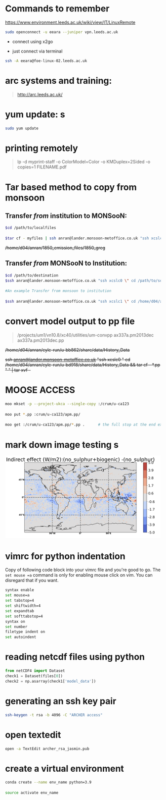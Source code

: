 # Commands to remember 

  https://www.environment.leeds.ac.uk/wiki/view/IT/LinuxRemote
  
```sh
sudo openconnect -u eeara --juniper vpn.leeds.ac.uk
```
  * connect using x2go

  * just connect via terminal 
```sh
ssh -A eeara@foe-linux-02.leeds.ac.uk
```
# arc systems and training:

  >http://arc.leeds.ac.uk/

# yum update: s

```sh
sudo yum update
```

# printing remotely 
 > lp -d myprint-staff -o ColorModel=Color -o KMDuplex=2Sided -o copies=1 FILENAME.pdf

# Tar based method to copy from monsoon 

## Transfer *from* institution to MONSooN:
```sh
$cd /path/to/localfiles

$tar cf - myfiles | ssh anran@lander.monsoon-metoffice.co.uk "ssh xcslc0 \" cd /path/to/destination/directory && tar xvf - \" "
```
~~/home/d04/anran/1850_emission_files/1850_greg~~

## Transfer *from* MONSooN to Institution:
```sh
$cd /path/to/destination
$ssh anran@lander.monsoon-metoffice.co.uk "ssh xcslc0 \" cd /path/to/source/directory && tar cf - myfiles \" " | tar xvf -

#An example Transfer from monsoon to institution

$ssh anran@lander.monsoon-metoffice.co.uk "ssh xcslc1 \" cd /home/d04/anran/cylc-run/u-bx512/share/data/History_Data && tar cf - *.pp \" " | tar xvf -
```

# convert model output to pp file
>/projects/um1/vn10.8/xc40/utilities/um-convpp ax337a.pm2013dec ax337a.pm2013dec.pp

~~/home/d04/anran/cylc-run/u-bb862/share/data/History_Data~~

~~ssh anran@lander.monsoon-metoffice.co.uk "ssh xcslc0 \" cd /home/d04/anran/cylc-run/u-bd918/share/data/History_Data && tar cf - *.pp \" " | tar xvf -~~

# MOOSE ACCESS
```sh
moo mkset -p --project-ukca --single-copy :/crum/u-ca123

moo put *.pp :crum/u-ca123/apm.pp/

moo get :/crum/u-ca123/apm.pp/*.pp .      # the full stop at the end extracts all files to the current directory 
```

# mark down image testing s

![alt text](images/indirect.png)

# vimrc for python indentation

Copy of following code block into your vimrc file and you're good to go. The `set mouse =a` command is only for enabling mouse click on vim. You can disregard that if you want. 


```sh
syntax enable 
set mouse=a
set tabstop=4
set shiftwidth=4
set expandtab
set softtabstop=4
syntax on
set number 
filetype indent on
set autoindent

```

# reading netcdf files using python
```python
from netCDF4 import Dataset
check1 = Dataset(files[0])
check2 = np.asarray(check1['model_data'])
```
# generating an ssh key pair 
```sh
ssh-keygen -t rsa -b 4096 -C "ARCHER access"
```

# open textedit 

```sh 
open -a TextEdit archer_rsa_jasmin.pub
````

# create a virtual environment 

```sh 
conda create --name env_name python=3.9

source activate env_name

```

